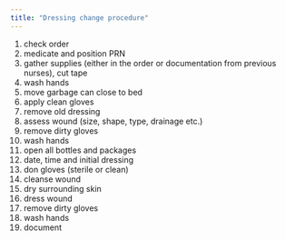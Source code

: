 ```yaml
---
title: "Dressing change procedure"
---
```

1) check order
2) medicate and position PRN
3) gather supplies (either in the order or documentation from previous nurses), cut tape
4) wash hands
5) move garbage can close to bed
6) apply clean gloves
7) remove old dressing
8) assess wound (size, shape, type, drainage etc.)
9) remove dirty gloves
10) wash hands
11) open all bottles and packages
12) date, time and initial dressing
13) don gloves (sterile or clean)
14) cleanse wound
15) dry surrounding skin
16) dress wound
17) remove dirty gloves
18) wash hands
19) document

